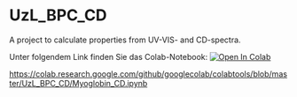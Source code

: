 # UzL_BPC_CD
A project to calculate properties from UV-VIS- and CD-spectra.

Unter folgendem Link finden Sie das Colab-Notebook:
[![Open In Colab](https://colab.research.google.com/assets/colab-badge.svg)](https://github.com/UzLChiRho/UzL_BPC_CD/Myoglobin_CD.ipynb)

https://colab.research.google.com/github/googlecolab/colabtools/blob/master/UzL_BPC_CD/Myoglobin_CD.ipynb
